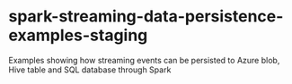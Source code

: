 # spark-streaming-data-persistence-examples-staging
Examples showing how streaming events can be persisted to Azure blob, Hive table and SQL database through Spark
